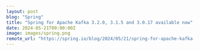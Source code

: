 ```yaml
---
layout: post
blog: "Spring"
title: "Spring for Apache Kafka 3.2.0, 3.1.5 and 3.0.17 available now"
date: 2024-05-21T00:00:00Z
image: images/spring.png
remote_url: "https://spring.io/blog/2024/05/21/spring-for-apache-kafka-3-2-0-3-1-5-and-3-0-17-available-now"
---
```

